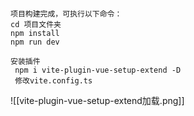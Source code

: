 ```

项目构建完成，可执行以下命令：
cd 项目文件夹
npm install
npm run dev

安装插件
 npm i vite-plugin-vue-setup-extend -D
 修改vite.config.ts

```
![[vite-plugin-vue-setup-extend加载.png]]